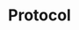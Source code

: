 ---
guid: 2012
title: "Protocol"
category: Protocol
description: "What would the connected home be without home automation protocols? Not much to tell the truth, since they are the ones that allow the interaction between each connected module. So if you are interested in the connected home, it is worth taking a few minutes to fully understand the role, operation and multiple facets of these modes of communication. Are you starting from scratch? Bingo, this article is for you! Come, we will explain everything to you."
url: ""
locale: en_GB
sitemap:
  changefreq: 'monthly'
  exclude: 'no'
  priority: 0.5
  lastmod:  # date to end modification
redirect_from: /en/categorie-produit/protocol/
---